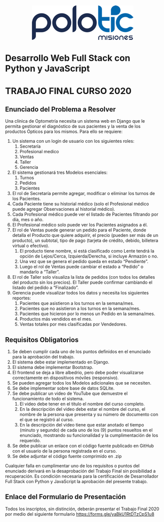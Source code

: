 ﻿<p align="center">
  <img src="/.github/polo_logo_2020.png" />
</p>

# Desarrollo Web Full Stack con Python y JavaScript

# TRABAJO FINAL CURSO 2020

## Enunciado del Problema a Resolver

Una clínica de Optometría necesita un sistema web en Django que le permita gestionar el diagnóstico de sus pacientes y la venta de los productos Ópticos para los mismos. Para ello se requiere:

1. Un sistema con un login de usuario con los siguientes roles:
    1. Secretaría
    1. Profesional medico
    1. Ventas
    1. Taller
    1. Gerencia
2. El sistema gestionará tres Modelos esenciales:
    1. Turnos
    1. Pedidos
    1. Pacientes
3. El rol de Secretaría permite agregar, modificar o eliminar los turnos de los Pacientes.
4. Cada Paciente tiene su historial médico (solo el Profesional médico puede agregar Observaciones al historial médico).
5. Cada Profesional médico puede ver el listado de Pacientes filtrando por día, mes o año.
6. El Profesional médico solo puede ver los Pacientes asignados a él.
7. El rol de Ventas puede generar un pedido para el Paciente, donde detalla el Producto que quiere adquirir, el precio (pueden ser más de un producto), un subtotal, tipo de pago (tarjeta de crédito, debido, billetera virtual o efectivo).
    1. El producto tiene nombre, si está clasificado como Lente tendrá la opción de Lejos/Cerca, Izquierda/Derecha, si incluye Armazón o no.
    1. Una vez que se genera el pedido queda en estado “Pendiente”.
    1. Luego el rol de Ventas puede cambiar el estado a “Pedido” o mandarlo a “Taller”.
8. El rol de Taller solo visualiza la lista de pedidos (con todos los detalles del producto sin los precios). El Taller puede confirmar cambiando el listado del pedido a “Finalizado”.
9. Gerencia puede visualizar todos los datos y necesita los siguientes reportes:
    1. Pacientes que asistieron a los turnos en la semana/mes.
    1. Pacientes que no asistieron a los turnos en la semana/mes.
    1. Pacientes que hicieron por lo menos un Pedido en la semana/mes.
    1. Productos más vendidos en el mes.
    1. Ventas totales por mes clasificadas por Vendedores.

## Requisitos Obligatorios

1. Se deben cumplir cada uno de los puntos definidos en el enunciado para la aprobación del trabajo.
2. El sistema debe estar implementado en Django.
3. El sistema debe implementar Bootstrap.
4. El frontend se deja a libre albedrio, pero debe poder visualizarse correctamente en dispositivos móviles (responsivo).
5. Se pueden agregar todos los Modelos adicionales que se necesiten.
6. Se debe implementar sobre base de datos SQLite.
7. Se debe publicar un video de YouTube que demuestre el funcionamiento de todo el sistema.
    1. El video debe tener en el titulo el nombre del curso completo.
    1. En la descripción del video debe estar el nombre del curso, el nombre de la persona que presenta y su número de documento con el que se registró al curso.
    1. En la descripción del video tiene que estar anotado el tiempo (minuto y segundo) de cada uno de los (9) puntos resueltos en el enunciado, mostrando su funcionalidad y la cumplimentación de los requerido.
8. Se debe publicar un enlace con el código fuente publicado en GitHub con el usuario de la persona registrada en el curso.
9. Se debe adjuntar el código fuente comprimido en .zip

Cualquier falla en cumplimentar uno de los requisitos o puntos del enunciado derivará en la desaprobación del Trabajo Final sin posibilidad a recuperación. Es condición necesaria para la certificación de Desarrollador Full Stack con Python y JavaScript la aprobación del presente trabajo.

## Enlace del Formulario de Presentación

Todos los inscriptos, sin distinción, deberán presentar el Trabajo Final 2020 por medio del siguiente formulario https://forms.gle/yaBkU1RtDTzCpS1u8


